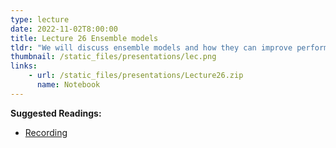 ```yaml
---
type: lecture
date: 2022-11-02T8:00:00
title: Lecture 26 Ensemble models
tldr: "We will discuss ensemble models and how they can improve performance of standard data mining approaches"
thumbnail: /static_files/presentations/lec.png
links: 
    - url: /static_files/presentations/Lecture26.zip
      name: Notebook
---
```

**Suggested Readings:**
- [Recording](https://erau.zoom.us/rec/share/pgC0NjEWtIz9PZVn-0X5-kTu-R8ODX_6TwyBWU_rXToeiTGKKeijqkN1j5hHsoKd.HuwseHCwaSy7hTBH?startTime=1667397581000)
